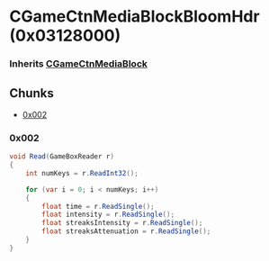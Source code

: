﻿# CGameCtnMediaBlockBloomHdr (0x03128000)

### Inherits [CGameCtnMediaBlock](CGameCtnMediaBlock.md)

## Chunks

- [0x002](#0x002)

### 0x002

```cs
void Read(GameBoxReader r)
{
    int numKeys = r.ReadInt32();

    for (var i = 0; i < numKeys; i++)
    {
        float time = r.ReadSingle();
        float intensity = r.ReadSingle();
        float streaksIntensity = r.ReadSingle();
        float streaksAttenuation = r.ReadSingle();
    }
}
```